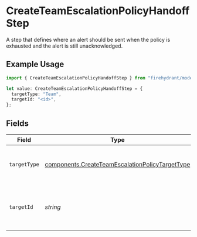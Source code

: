 # CreateTeamEscalationPolicyHandoffStep

A step that defines where an alert should be sent when the policy is exhausted and the alert is still unacknowledged.

## Example Usage

```typescript
import { CreateTeamEscalationPolicyHandoffStep } from "firehydrant/models/components";

let value: CreateTeamEscalationPolicyHandoffStep = {
  targetType: "Team",
  targetId: "<id>",
};
```

## Fields

| Field                                                                                                              | Type                                                                                                               | Required                                                                                                           | Description                                                                                                        |
| ------------------------------------------------------------------------------------------------------------------ | ------------------------------------------------------------------------------------------------------------------ | ------------------------------------------------------------------------------------------------------------------ | ------------------------------------------------------------------------------------------------------------------ |
| `targetType`                                                                                                       | [components.CreateTeamEscalationPolicyTargetType](../../models/components/createteamescalationpolicytargettype.md) | :heavy_check_mark:                                                                                                 | The type of target to which the policy will hand off.                                                              |
| `targetId`                                                                                                         | *string*                                                                                                           | :heavy_check_mark:                                                                                                 | The ID of the target to which the policy will hand off.                                                            |